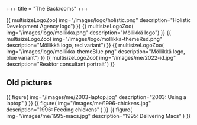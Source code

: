 +++
title = "The Backrooms"
+++

{{
    multisizeLogoZoo(
        img="/images/logo/holistic.png"
        description="Holistic Development Agency logo")
}}
{{
    multisizeLogoZoo(
        img="/images/logo/mollikka.png"
        description="Möllikkä logo")
}}
{{
    multisizeLogoZoo(
        img="/images/logo/mollikka-themeRed.png"
        description="Möllikkä logo, red variant")
}}
{{
    multisizeLogoZoo(
        img="/images/logo/mollikka-themeBlue.png"
        description="Möllikkä logo, blue variant")
}}
{{
    multisizeLogoZoo(
        img="/images/me/2022-id.jpg"
        description="Reaktor consultant portrait")
}}

## Old pictures

{{
    figure(
        img="/images/me/2003-laptop.jpg"
        description="2003: Using a laptop"
    )
}}
{{
    figure(
        img="/images/me/1996-chickens.jpg"
        description="1996: Feeding chickens"
    )
}}
{{
    figure(
        img="/images/me/1995-macs.jpg"
        description="1995: Delivering Macs"
    )
}}
